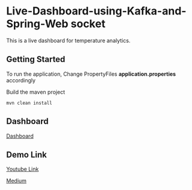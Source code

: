# Live-Dashboard-using-Kafka-and-Spring-Web socket
This is a live dashboard for temperature analytics.

## Getting Started
To run the application,
Change PropertyFiles **application.properties** accordingly

Build the maven project

```
mvn clean install  
```

## Dashboard
[Dashboard](http://localhost:5656/home)

## Demo Link
[Youtube Link](https://youtu.be/Cj3BeA4bV1c)

[Medium](https://medium.com/@masterappu/realtime-temperature-analytics-using-kafka-b1db9d91b870)


